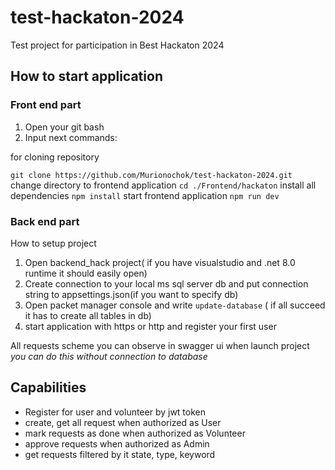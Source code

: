 # test-hackaton-2024

Test project for participation in Best Hackaton 2024

## How to start application

### Front end part

1. Open your git bash
2. Input next commands:

for cloning repository

```git clone https://github.com/Murionochok/test-hackaton-2024.git```
change directory to frontend application
```cd ./Frontend/hackaton```
install all dependencies
```npm install```
start frontend application
```npm run dev```

### Back end part
How to setup project
1. Open backend_hack project( if you have visualstudio and .net 8.0 runtime it should easily open)
2. Create connection to your local ms sql server db and put connection string to appsettings.json(if you want to specify db)
3. Open packet manager console and write 
```update-database``` ( if all succeed it has to create all tables in db)
4. start application with https or http and register your first user

All requests scheme you can observe in swagger ui when launch project
*you can do this without connection to database*
## Capabilities
- Register for user and volunteer by jwt token
- create, get all request when authorized as User
- mark requests as done  when authorized as Volunteer
- approve requests when authorized as Admin
- get requests filtered by it state, type, keyword
